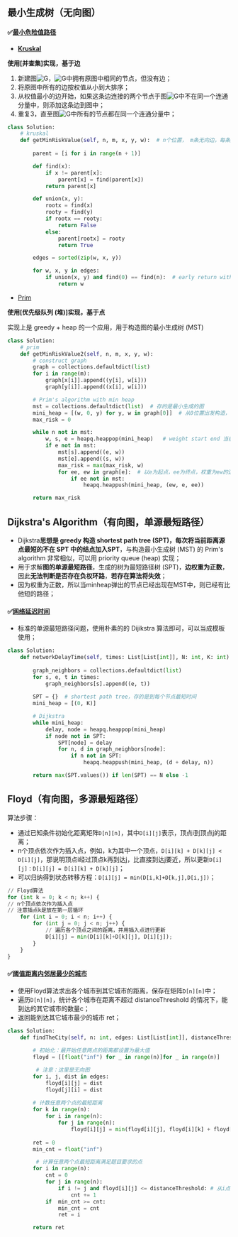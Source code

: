 ## 最小生成树（无向图）



#### ✅[最小危险值路径](https://www.lintcode.com/problem/minimum-risk-path/description)



- **[Kruskal](https://zh.wikipedia.org/wiki/克鲁斯克尔演算法)**

**使用[并查集]实现，基于边**

1. 新建图![G](https://wikimedia.org/api/rest_v1/media/math/render/svg/f5f3c8921a3b352de45446a6789b104458c9f90b)，![G](https://wikimedia.org/api/rest_v1/media/math/render/svg/f5f3c8921a3b352de45446a6789b104458c9f90b)中拥有原图中相同的节点，但没有边；
2. 将原图中所有的边按权值从小到大排序；
3. 从权值最小的边开始，如果这条边连接的两个节点于图![G](https://wikimedia.org/api/rest_v1/media/math/render/svg/f5f3c8921a3b352de45446a6789b104458c9f90b)中不在同一个连通分量中，则添加这条边到图中；
4. 重复3，直至图![G](https://wikimedia.org/api/rest_v1/media/math/render/svg/f5f3c8921a3b352de45446a6789b104458c9f90b)中所有的节点都在同一个连通分量中；

```Python
class Solution:
    # kruskal
    def getMinRiskValue(self, n, m, x, y, w):  # n个位置， m条无向边，每条边表示位置x到位置y，权重w
      
        parent = [i for i in range(n + 1)]

        def find(x):
            if x != parent[x]:
                parent[x] = find(parent[x])
            return parent[x]

        def union(x, y):
            rootx = find(x)
            rooty = find(y)
            if rootx == rooty:
                return False
            else:
                parent[rootx] = rooty
                return True

        edges = sorted(zip(w, x, y))

        for w, x, y in edges:
            if union(x, y) and find(0) == find(n):  # early return without constructing MST
                return w
```



- [Prim](https://zh.wikipedia.org/wiki/普林姆算法)

**使用[优先级队列 (堆)]实现，基于点**

实现上是 greedy + heap 的一个应用，用于构造图的最小生成树 (MST)

```python
class Solution:
    # prim
    def getMinRiskValue2(self, n, m, x, y, w):
        # construct graph
        graph = collections.defaultdict(list)
        for i in range(m):
            graph[x[i]].append((y[i], w[i]))
            graph[y[i]].append((x[i], w[i]))

        # Prim's algorithm with min heap
        mst = collections.defaultdict(list)  # 存的是最小生成的图
        mini_heap = [(w, 0, y) for y, w in graph[0]]  # 从0位置出发构造，（weight， 0， end）
        max_risk = 0

        while n not in mst:
            w, s, e = heapq.heappop(mini_heap)   # weight start end 当前弹出来的就是权重最小的
            if e not in mst:
                mst[s].append((e, w))
                mst[e].append((s, w))
                max_risk = max(max_risk, w)
                for ee, ew in graph[e]:  # 以e为起点，ee为终点，权重为ew的边
                    if ee not in mst:
                        heapq.heappush(mini_heap, (ew, e, ee))

        return max_risk
```



## Dijkstra's Algorithm（有向图，单源最短路径）



- Dijkstra**思想是 greedy 构造 shortest path tree (SPT)，每次将当前距离源点最短的不在 SPT 中的结点加入SPT**，与构造最小生成树 (MST) 的 Prim's algorithm 非常相似，可以用 priority queue (heap) 实现；
- 用于求解**图的单源最短路径**，生成的树为最短路径树 (SPT)，**边权重为正数**，因此**无法判断是否存在负权环路**，**若存在算法将失效**；
- 因为权重为正数，所以当minheap弹出的节点已经出现在MST中，则已经有比他短的路径；



#### ✅[网络延迟时间](https://leetcode-cn.com/problems/network-delay-time/)

- 标准的单源最短路径问题，使用朴素的的 Dijikstra 算法即可，可以当成模板使用；

```Python
class Solution:
    def networkDelayTime(self, times: List[List[int]], N: int, K: int) -> int:
        
        graph_neighbors = collections.defaultdict(list)
        for s, e, t in times:
            graph_neighbors[s].append((e, t))
        
        SPT = {}  # shortest path tree，存的是到每个节点最短时间
        mini_heap = [(0, K)]

        # Dijkstra
        while mini_heap:
            delay, node = heapq.heappop(mini_heap)
            if node not in SPT:
                SPT[node] = delay
                for n, d in graph_neighbors[node]:
                    if n not in SPT:
                        heapq.heappush(mini_heap, (d + delay, n))

        return max(SPT.values()) if len(SPT) == N else -1
```



## Floyd（有向图，多源最短路径）

算法步骤：

- 通过已知条件初始化距离矩阵`D[n][n]`，其中`D[i][j]`表示，顶点i到顶点j的距离；
- n个顶点依次作为插入点，例如，k为其中一个顶点，`D[i][k] + D[k][j] < D[i][j]`，那说明顶点i经过顶点k再到达j，比直接到达j要近，所以更新`D[i][j]：D[i][j] = D[i][k] + D[k][j]`；
- 可以归纳得到状态转移方程：`D[i][j] = min(D[i,k]+D[k,j],D[i,j])`；

```python
// Floyd算法
for (int k = 0; k < n; k++) {
// n个顶点依次作为插入点
// 注意插点k是放在第一层循环
    for (int i = 0; i < n; i++) {
        for (int j = 0; j < n; j++) {
            // 遍历各个顶点之间的距离，并用插入点进行更新
            D[i][j] = min(D[i][k]+D[k][j], D[i][j]);
        }
    }
}
```



#### ✅[阈值距离内邻居最少的城市](https://leetcode-cn.com/problems/find-the-city-with-the-smallest-number-of-neighbors-at-a-threshold-distance/)

- 使用Floyd算法求出各个城市到其它城市的距离，保存在矩阵`D[n][n]`中；
- 遍历`D[n][n]`，统计各个城市在距离不超过 distanceThreshold 的情况下，能到达的其它城市的数量c；
- 返回能到达其它城市最少的城市 ret；

```python
class Solution:
    def findTheCity(self, n: int, edges: List[List[int]], distanceThreshold: int) -> int:
        
        # 初始化：最开始任意两点的距离都设置为最大值
        floyd = [[float("inf") for _ in range(n)]for _ in range(n)]

         # 注意：这里是无向图
        for i, j, dist in edges:
            floyd[i][j] = dist
            floyd[j][i] = dist
        
        # 计数任意两个点的最短距离
        for k in range(n):
            for i in range(n):
                for j in range(n):
                    floyd[i][j] = min(floyd[i][j], floyd[i][k] + floyd[k][j])
        
        ret = 0
        min_cnt = float("inf")

         # 计算任意两个点最短距离满足题目要求的点
        for i in range(n):
            cnt = 0
            for j in range(n):
                if i != j and floyd[i][j] <= distanceThreshold: # 从i点出发，到任意一个点距离小于阈值的个数
                    cnt += 1
            if  min_cnt >= cnt:
                min_cnt = cnt
                ret = i

        return ret    
```
